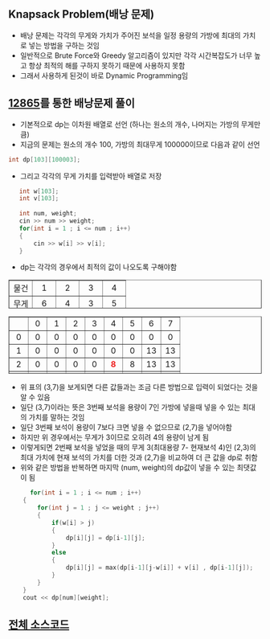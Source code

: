 ## Knapsack Problem(배낭 문제)
* 배낭 문제는 각각의 무게와 가치가 주어진 보석을 일정 용량의 가방에 최대의 가치로 넣는 방법을 구하는 것임
* 일반적으로 Brute Force와 Greedy 알고리즘이 있지만 각각 시간복잡도가 너무 높고 항상 최적의 해를 구하지 못하기 때문에 사용하지 못함
* 그래서 사용하게 된것이 바로 Dynamic Programming임  
 
## <a href = "https://www.acmicpc.net/problem/12865">12865</a>를 통한 배낭문제 풀이
* 기본적으로 dp는 이차원 배열로 선언 (하나는 원소의 개수, 나머지는 가방의 무게만큼)
* 지금의 문제는 원소의 개수 100, 가방의 최대무게 100000이므로 다음과 같이 선언
 ```cpp
 int dp[103][100003];
 ```
 * 그리고 각각의 무게 가치를 입력받아 배열로 저장
 ``` cpp
    int w[103];
    int v[103];
    
    int num, weight;
    cin >> num >> weight;
    for(int i = 1 ; i <= num ; i++)
    {
        cin >> w[i] >> v[i];
    }
```
* dp는 각각의 경우에서 최적의 값이 나오도록 구해야함

<table style="border-collapse: collapse; width: 100%; height: 57px;" border="1" data-ke-style="style12">
<tbody>
<tr style="height: 19px;">
<td style="width: 20%; height: 19px; text-align: center;">물건</td>
<td style="width: 20%; height: 19px; text-align: center;">1</td>
<td style="width: 20%; height: 19px; text-align: center;">2</td>
<td style="width: 20%; height: 19px; text-align: center;">3</td>
<td style="width: 20%; height: 19px; text-align: center;">4</td>
</tr>
<tr style="height: 19px;">
<td style="width: 20%; height: 19px; text-align: center;">무게</td>
<td style="width: 20%; height: 19px; text-align: center;">6</td>
<td style="width: 20%; height: 19px; text-align: center;">4</td>
<td style="width: 20%; height: 19px; text-align: center;">3</td>
<td style="width: 20%; height: 19px; text-align: center;">5</td>
</tr>
<tr style="height: 19px;">
<td style="width: 20%; height: 19px; text-align: center;">가치</td>
<td style="width: 20%; height: 19px; text-align: center;">13</td>
<td style="width: 20%; height: 19px; text-align: center;">8</td>
<td style="width: 20%; height: 19px; text-align: center;">6</td>
<td style="width: 20%; height: 19px; text-align: center;">12</td>
</tr>
  
<table style="border-collapse: collapse; width: 100%; height: 114px;" border="1" data-ke-style="style12">
<tbody>
<tr style="height: 19px;">
<td style="width: 11.1111%; text-align: center; height: 19px;">&nbsp;</td>
<td style="width: 11.1111%; text-align: center; height: 19px;">0</td>
<td style="width: 11.1111%; text-align: center; height: 19px;">1</td>
<td style="width: 11.1111%; text-align: center; height: 19px;">2</td>
<td style="width: 11.1111%; text-align: center; height: 19px;">3</td>
<td style="width: 11.1111%; text-align: center; height: 19px;">4</td>
<td style="width: 11.1111%; text-align: center; height: 19px;">5</td>
<td style="width: 11.1111%; text-align: center; height: 19px;">6</td>
<td style="width: 11.1111%; text-align: center; height: 19px;">7</td>
</tr>
<tr style="height: 19px;">
<td style="width: 11.1111%; text-align: center; height: 19px;">0</td>
<td style="width: 11.1111%; text-align: center; height: 19px;">0</td>
<td style="width: 11.1111%; text-align: center; height: 19px;">0</td>
<td style="width: 11.1111%; text-align: center; height: 19px;">0</td>
<td style="width: 11.1111%; text-align: center; height: 19px;">0</td>
<td style="width: 11.1111%; text-align: center; height: 19px;">0</td>
<td style="width: 11.1111%; text-align: center; height: 19px;">0</td>
<td style="width: 11.1111%; text-align: center; height: 19px;">0</td>
<td style="width: 11.1111%; text-align: center; height: 19px;">0</td>
</tr>
<tr style="height: 19px;">
<td style="width: 11.1111%; text-align: center; height: 19px;">1</td>
<td style="width: 11.1111%; text-align: center; height: 19px;">0</td>
<td style="width: 11.1111%; text-align: center; height: 19px;">0</td>
<td style="width: 11.1111%; text-align: center; height: 19px;">0</td>
<td style="width: 11.1111%; text-align: center; height: 19px;">0</td>
<td style="width: 11.1111%; text-align: center; height: 19px;">0</td>
<td style="width: 11.1111%; text-align: center; height: 19px;">0</td>
<td style="width: 11.1111%; text-align: center; height: 19px;">13</td>
<td style="width: 11.1111%; text-align: center; height: 19px;">13</td>
</tr>
<tr style="height: 19px;">
<td style="width: 11.1111%; text-align: center; height: 19px;">2</td>
<td style="width: 11.1111%; text-align: center; height: 19px;">0</td>
<td style="width: 11.1111%; text-align: center; height: 19px;">0</td>
<td style="width: 11.1111%; text-align: center; height: 19px;">0</td>
<td style="width: 11.1111%; text-align: center; height: 19px;">0</td>
<td style="width: 11.1111%; text-align: center; height: 19px;"><b><span style="color: #ee2323;">8</span></b></td>
<td style="width: 11.1111%; text-align: center; height: 19px;">8</td>
<td style="width: 11.1111%; text-align: center; height: 19px;">13</td>
<td style="width: 11.1111%; text-align: center; height: 19px;">13</td>
</tr>
<tr style="height: 19px;">
<td style="width: 11.1111%; text-align: center; height: 19px;">3</td>
<td style="width: 11.1111%; text-align: center; height: 19px;">0</td>
<td style="width: 11.1111%; text-align: center; height: 19px;">0</td>
<td style="width: 11.1111%; text-align: center; height: 19px;">0</td>
<td style="width: 11.1111%; text-align: center; height: 19px;">6</td>
<td style="width: 11.1111%; text-align: center; height: 19px;">8</td>
<td style="width: 11.1111%; text-align: center; height: 19px;">8</td>
<td style="width: 11.1111%; text-align: center; height: 19px;">13</td>
<td style="width: 11.1111%; text-align: center; height: 19px;"><b><span style="color: #006dd7;">14</span></b></td>
</tr>
<tr style="height: 19px;">
<td style="width: 11.1111%; text-align: center; height: 19px;">4</td>
<td style="width: 11.1111%; text-align: center; height: 19px;">&nbsp;</td>
<td style="width: 11.1111%; text-align: center; height: 19px;">&nbsp;</td>
<td style="width: 11.1111%; text-align: center; height: 19px;">&nbsp;</td>
<td style="width: 11.1111%; text-align: center; height: 19px;">&nbsp;</td>
<td style="width: 11.1111%; text-align: center; height: 19px;">&nbsp;</td>
<td style="width: 11.1111%; text-align: center; height: 19px;">&nbsp;</td>
<td style="width: 11.1111%; text-align: center; height: 19px;">&nbsp;</td>
<td style="width: 11.1111%; text-align: center; height: 19px;">&nbsp;</td>
</tr>
</tbody>
</table>
  
* 위 표의 (3,7)을 보게되면 다른 값들과는 조금 다른 방법으로 입력이 되었다는 것을 알 수 있음  
* 일단 (3,7)이라는 뜻은 3번째 보석을 용량이 7인 가방에 넣을때 넣을 수 있는 최대의 가치를 말하는 것임  
* 일단 3번째 보석이 용량이 7보다 크면 넣을 수 없으므로 (2,7)을 넣어야함  
* 하지만 위 경우에서는 무게가 3이므로 오히려 4의 용량이 남게 됨
* 이렇게되면 2번째 보석을 넣었을 때의 무게 3(최대용량 7- 현재보석 4)인 (2,3)의 최대 가치에 현재 보석의 가치를 더한 것과 (2,7)을 비교하여 더 큰 값을 dp로 취함
* 위와 같은 방법을 반복하면 마지막 (num, weight)의 dp값이 넣을 수 있는 최댓값이 됨
``` cpp
      for(int i = 1 ; i <= num ; i++)
    {
        for(int j = 1 ; j <= weight ; j++)
        {
            if(w[i] > j)
            {
                dp[i][j] = dp[i-1][j];
            }
            else
            {
                dp[i][j] = max(dp[i-1][j-w[i]] + v[i] , dp[i-1][j]);
            }
        }
    }
    cout << dp[num][weight];
  ```

 ##  <a href ="./12865.cpp">전체 소스코드</a>
